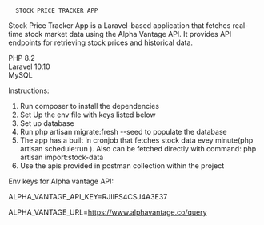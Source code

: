       STOCK PRICE TRACKER APP

Stock Price Tracker App is a Laravel-based application that fetches real-time stock market data using the Alpha Vantage API. It provides API endpoints for retrieving stock prices and historical data.

PHP 8.2  
Laravel 10.10  
MySQL

Instructions:

1. Run composer to install the dependencies
2. Set Up the env file with keys listed below
3. Set up database
4. Run php artisan migrate:fresh --seed to populate the database
5. The app has a built in cronjob that fetches stock data evey minute(php artisan schedule:run
   ). Also can be fetched directly with command: 
php artisan import:stock-data
6. Use the apis provided in postman collection within the project



Env keys for Alpha vantage API:

ALPHA_VANTAGE_API_KEY=RJIIFS4CSJ4A3E37

ALPHA_VANTAGE_URL=https://www.alphavantage.co/query
